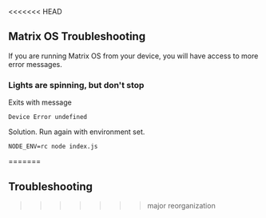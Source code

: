 <<<<<<< HEAD
## Matrix OS Troubleshooting

If you are running Matrix OS from your device, you will have access to more error messages.

### Lights are spinning, but don't stop

Exits with message
```
Device Error undefined
```
Solution. Run again with environment set.
```
NODE_ENV=rc node index.js
```
=======
## Troubleshooting
>>>>>>> major reorganization
